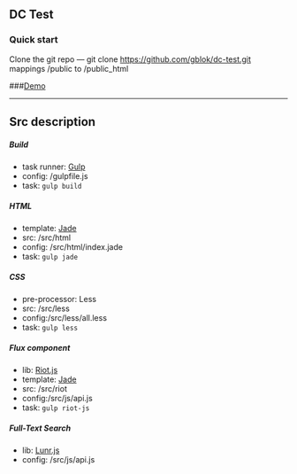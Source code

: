 ## DC Test

### Quick start
Clone the git repo  —  git clone https://github.com/gblok/dc-test.git
mappings /public to /public_html


###[Demo](http://dc.diz.in.ua)


***



## Src description

##### Build
* task runner: [Gulp](https://github.com/gulpjs/gulp)
* config: /gulpfile.js
* task: `gulp build`

##### HTML
* template: [Jade](https://github.com/jadejs/jade)
* src: /src/html
* config: /src/html/index.jade
* task: `gulp jade`

##### CSS
* pre-processor: Less
* src: /src/less
* config:/src/less/all.less
* task: `gulp less`

##### Flux component
* lib: [Riot.js](https://github.com/riot/riot)
* template: [Jade](https://github.com/jadejs/jade)
* src: /src/riot
* config:/src/js/api.js
* task: `gulp riot-js`
 
##### Full-Text Search
* lib: [Lunr.js](https://github.com/olivernn/lunr.js)
* config: /src/js/api.js

